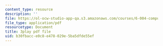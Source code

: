 ```yaml
---
content_type: resource
description: ''
file: https://ol-ocw-studio-app-qa.s3.amazonaws.com/courses/6-004-computation-structures-spring-2017/b30fbacce0c8e478029e5ba5dfde55ef_zvQPV1j7SSU.pdf
file_type: application/pdf
resourcetype: Document
title: 3play pdf file
uid: b30fbacc-e0c8-e478-029e-5ba5dfde55ef
---
```


